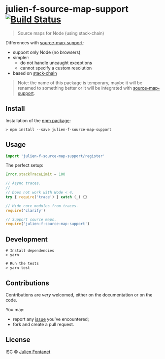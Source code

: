 # julien-f-source-map-support [![Build Status](https://travis-ci.org/julien-f/js-source-map-support-2.png?branch=master)](https://travis-ci.org/julien-f/js-source-map-support-2)

> Source maps for Node (using stack-chain)

Differences with [source-map-support](https://www.npmjs.com/package/source-map-support):

- support only Node (no browsers)
- simpler:
    - do not handle uncaught exceptions
    - cannot specify a custom resolution
- based on [stack-chain](https://www.npmjs.com/package/stack-chain)

> Note: the name of this package is temporary, maybe it will be
> renamed to something better or it will be integrated with
> [source-map-support](https://www.npmjs.com/package/source-map-support).

## Install

Installation of the [npm package](https://npmjs.org/package/julien-f-source-map-support):

```
> npm install --save julien-f-source-map-support
```

## Usage

```js
import 'julien-f-source-map-support/register'
```

The perfect setup:

```js
Error.stackTraceLimit = 100

// Async traces.
//
// Does not work with Node < 4.
try { require('trace') } catch (_) {}

// Hide core modules from traces.
require('clarify')

// Support source maps.
require('julien-f-source-map-support')
```

## Development

```
# Install dependencies
> yarn

# Run the tests
> yarn test
```

## Contributions

Contributions are *very* welcomed, either on the documentation or on
the code.

You may:

- report any [issue](https://github.com/julien-f/js-source-map-support-2/issues)
  you've encountered;
- fork and create a pull request.

## License

ISC © [Julien Fontanet](https://github.com/julien-f)
